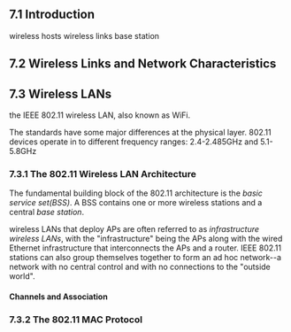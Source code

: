 ## 7.1 Introduction

wireless hosts
wireless links
base station

## 7.2 Wireless Links and Network Characteristics


## 7.3 Wireless LANs
the IEEE 802.11 wireless LAN, also known as WiFi.

The standards have some major differences at the physical layer. 802.11 devices operate
in to different frequency ranges: 2.4-2.485GHz and 5.1-5.8GHz


### 7.3.1 The 802.11 Wireless LAN Architecture
The fundamental building block of the 802.11 architecture is the *basic service set(BSS)*.
A BSS contains one or more wireless stations and a central *base station*.

wireless LANs that deploy APs are often referred to as *infrastructure wireless LANs*, with the "infrastructure" being the APs along with the wired Ethernet infrastructure that interconnects the APs and a router.
IEEE 802.11 stations can also group themselves together to form an ad hoc network--a network with no central control and with no connections to the "outside world".

#### Channels and Association

### 7.3.2 The 802.11 MAC Protocol
